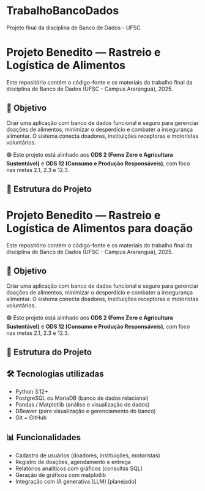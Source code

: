 # TrabalhoBancoDados
Projeto final da disciplina de Banco de Dados - UFSC
# Projeto Benedito — Rastreio e Logística de Alimentos 
Este repositório contém o código-fonte e os materiais do trabalho final da disciplina de Banco de Dados (UFSC - Campus Araranguá), 2025.

## 🎯 Objetivo

Criar uma aplicação com banco de dados funcional e seguro para gerenciar doações de alimentos, minimizar o desperdício e combater a insegurança alimentar. O sistema conecta doadores, instituições receptoras e motoristas voluntários.

🟢 Este projeto está alinhado aos **ODS 2 (Fome Zero e Agricultura Sustentável)** e **ODS 12 (Consumo e Produção Responsáveis)**, com foco nas metas 2.1, 2.3 e 12.3.

## 🧱 Estrutura do Projeto

# Projeto Benedito — Rastreio e Logística de Alimentos para doação

Este repositório contém o código-fonte e os materiais do trabalho final da disciplina de Banco de Dados (UFSC - Campus Araranguá), 2025.

## 🎯 Objetivo

Criar uma aplicação com banco de dados funcional e seguro para gerenciar doações de alimentos, minimizar o desperdício e combater a insegurança alimentar. O sistema conecta doadores, instituições receptoras e motoristas voluntários.

🟢 Este projeto está alinhado aos **ODS 2 (Fome Zero e Agricultura Sustentável)** e **ODS 12 (Consumo e Produção Responsáveis)**, com foco nas metas 2.1, 2.3 e 12.3.

## 🧱 Estrutura do Projeto



## 🛠️ Tecnologias utilizadas

- Python 3.12+
- PostgreSQL ou MariaDB (banco de dados relacional)
- Pandas / Matplotlib (análise e visualização de dados)
- DBeaver (para visualização e gerenciamento do banco)
- Git + GitHub

## 📊 Funcionalidades

- Cadastro de usuários (doadores, instituições, motoristas)
- Registro de doações, agendamento e entrega
- Relatórios analíticos com gráficos (consultas SQL)
- Geração de gráficos com matplotlib
- Integração com IA generativa (LLM) [planejado]
  
